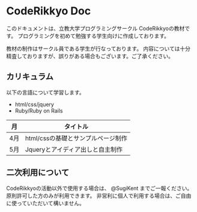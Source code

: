 # CodeRikkyo Doc

このドキュメントは、立教大学プログラミングサークル CodeRikkyoの教材です。
プログラミングを初めて勉強する学生向けに作成しております。

教材の制作はサークル員である学生が行なっております。
内容については十分精査しておりますが、誤りがある場合もございます。ご了承ください。

## カリキュラム

以下の言語について学習します。

- html/css/jquery
- Ruby/Ruby on Rails

月  | タイトル
--|--
4月| html/cssの基礎とサンプルページ制作
5月| Jqueryとアイディア出しと自主制作

## 二次利用について

CodeRikkyoの活動以外で使用する場合は、 @SugiKent までご一報ください。
原則許可した方のみが利用できます。
非営利に個人で利用する場合は、ご自由に使っていただいて構いません。
